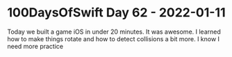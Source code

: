 # 100DaysOfSwift Day 62 - 2022-01-11

Today we built a game iOS in under 20 minutes.  It was awesome.  I learned how to make things rotate and how to detect collisions a bit more.  I know I need more practice
